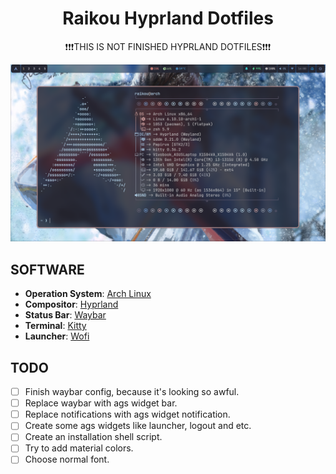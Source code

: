 <div align="center">
    <h1>Raikou Hyprland Dotfiles</h1>
</div>

<p align="center">❗❗❗THIS IS NOT FINISHED HYPRLAND DOTFILES❗❗❗</p>

![Desktop](screenshots/hyprland.png)

## SOFTWARE

- **Operation System**: <a href="https://archlinux.org/">Arch Linux</a>
- **Compositor**: <a href="https://hyprland.org/">Hyprland</a>
- **Status Bar**: <a href="https://github.com/Alexays/Waybar">Waybar</a>
- **Terminal**: <a href="https://sw.kovidgoyal.net/kitty/">Kitty</a>
- **Launcher**: <a href="https://hg.sr.ht/~scoopta/wofi">Wofi</a>

## TODO

- [ ] Finish waybar config, because it's looking so awful.
- [ ] Replace waybar with ags widget bar.
- [ ] Replace notifications with ags widget notification.
- [ ] Create some ags widgets like launcher, logout and etc.
- [ ] Create an installation shell script.
- [ ] Try to add material colors.
- [ ] Choose normal font.